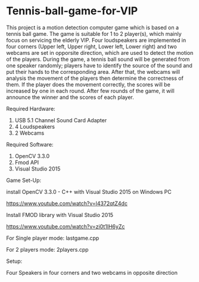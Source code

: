 # Tennis-ball-game-for-VIP
This project is a motion detection computer game which is based on a tennis ball game. The game is suitable for 1 to 2 player(s), which mainly focus on servicing the elderly VIP. Four loudspeakers are implemented in four corners (Upper left, Upper right, Lower left, Lower right) and two webcams are set in opporsite direction, which are used to detect the motion of the players. During the game, a tennis ball sound will be generated from one speaker randomly; players have to identify the source of the sound and put their hands to the corresponding area. After that, the webcams will analysis the movement of the players then determine the correctness of them. If the player does the movement correctly, the scores will be increased by one in each round. After few rounds of the game, it will announce the winner and the scores of each player.


Required Hardware:

1. USB 5.1 Channel Sound Card Adapter
2. 4 Loudspeakers
3. 2 Webcams

Required Software:

1. OpenCV 3.3.0
2. Fmod API
3. Visual Studio 2015

Game Set-Up:




install OpenCV 3.3.0 - C++ with Visual Studio 2015 on Windows PC

https://www.youtube.com/watch?v=l4372qtZ4dc


Install FMOD library with Visual Studio 2015

https://www.youtube.com/watch?v=zi0t1IH6yZc


For Single player mode: lastgame.cpp

For 2 players mode: 2players.cpp

Setup:

Four Speakers in four corners and  two webcams in opposite direction


